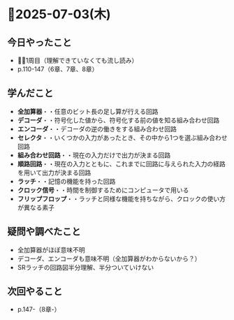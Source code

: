 # 📅2025-07-03(木)

## 今日やったこと
- 🚶‍♂️1周目（理解できていなくても流し読み）
- p.110-147（6章、7章、8章）

## 学んだこと
- **全加算器**・・任意のビット長の足し算が行える回路
- **デコーダ**・・符号化した値から、符号化する前の値を知る組み合わせ回路
- **エンコーダ**・・デコーダの逆の働きをする組み合わせ回路
- **セレクタ**・・いくつかの入力があったとき、その中から1つを選ぶ組み合わせ回路
- **組み合わせ回路**・・現在の入力だけで出力が決まる回路
- **順路回路**・・現在の入力とともに、これまでに回路に与えられた入力の経路を用いて出力が決まる回路
- **ラッチ**・・記憶の機能を持った回路
- **クロック信号**・・時間を制御するためにコンピュータで用いる
- **フリップフロップ**・・ラッチと同様な機能を持ちながら、クロックの使い方が異なる素子

## 疑問や調べたこと
- 全加算器がほぼ意味不明
- デコーダ、エンコーダも意味不明（全加算器がわからないから？）
- SRラッチの回路図半分理解、半分ついていけない

## 次回やること
- p.147-（8章-）